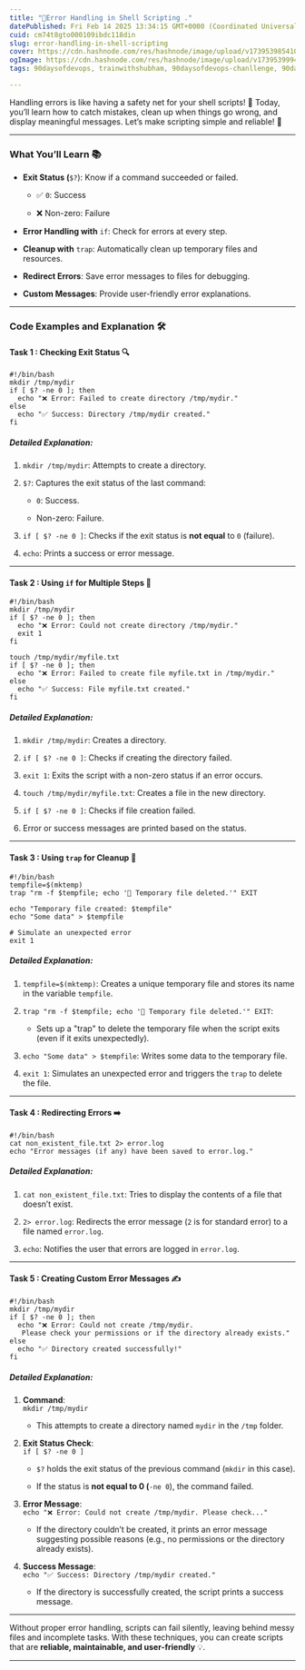 ```yaml
---
title: "🔧Error Handling in Shell Scripting ."
datePublished: Fri Feb 14 2025 13:34:15 GMT+0000 (Coordinated Universal Time)
cuid: cm74t8gto000109ibdc118din
slug: error-handling-in-shell-scripting
cover: https://cdn.hashnode.com/res/hashnode/image/upload/v1739539854109/134e7eba-4e9f-4e15-a903-939d1a00f690.jpeg
ogImage: https://cdn.hashnode.com/res/hashnode/image/upload/v1739539994111/7b53daa6-387f-44e9-9919-9f0f80659372.jpeg
tags: 90daysofdevops, trainwithshubham, 90daysofdevops-chanllenge, 90daysofdevopschallenge

---
```


Handling errors is like having a safety net for your shell scripts! 🎯 Today, you’ll learn how to catch mistakes, clean up when things go wrong, and display meaningful messages. Let’s make scripting simple and reliable! 🚀

---

### **What You’ll Learn 📚**

* **Exit Status (**`$?`): Know if a command succeeded or failed.
    
    * ✅ `0`: Success
        
    * ❌ Non-zero: Failure
        
* **Error Handling with** `if`: Check for errors at every step.
    
* **Cleanup with** `trap`: Automatically clean up temporary files and resources.
    
* **Redirect Errors**: Save error messages to files for debugging.
    
* **Custom Messages**: Provide user-friendly error explanations.
    

---

### **Code Examples and Explanation 🛠️**

#### **Task 1 : Checking Exit Status 🔍**

```plaintext
#!/bin/bash
mkdir /tmp/mydir
if [ $? -ne 0 ]; then
  echo "❌ Error: Failed to create directory /tmp/mydir."
else
  echo "✅ Success: Directory /tmp/mydir created."
fi
```

##### **Detailed Explanation**:

1. `mkdir /tmp/mydir`: Attempts to create a directory.
    
2. `$?`: Captures the exit status of the last command:
    
    * `0`: Success.
        
    * Non-zero: Failure.
        
3. `if [ $? -ne 0 ]`: Checks if the exit status is **not equal** to `0` (failure).
    
4. `echo`: Prints a success or error message.
    

---

#### **Task 2 : Using** `if` for Multiple Steps 🚦

```plaintext
#!/bin/bash
mkdir /tmp/mydir
if [ $? -ne 0 ]; then
  echo "❌ Error: Could not create directory /tmp/mydir."
  exit 1
fi

touch /tmp/mydir/myfile.txt
if [ $? -ne 0 ]; then
  echo "❌ Error: Failed to create file myfile.txt in /tmp/mydir."
else
  echo "✅ Success: File myfile.txt created."
fi
```

##### **Detailed Explanation**:

1. `mkdir /tmp/mydir`: Creates a directory.
    
2. `if [ $? -ne 0 ]`: Checks if creating the directory failed.
    
3. `exit 1`: Exits the script with a non-zero status if an error occurs.
    
4. `touch /tmp/mydir/myfile.txt`: Creates a file in the new directory.
    
5. `if [ $? -ne 0 ]`: Checks if file creation failed.
    
6. Error or success messages are printed based on the status.
    

---

#### **Task 3 : Using** `trap` for Cleanup 🧹

```plaintext
#!/bin/bash
tempfile=$(mktemp)
trap "rm -f $tempfile; echo '🧹 Temporary file deleted.'" EXIT

echo "Temporary file created: $tempfile"
echo "Some data" > $tempfile

# Simulate an unexpected error
exit 1
```

##### **Detailed Explanation**:

1. `tempfile=$(mktemp)`: Creates a unique temporary file and stores its name in the variable `tempfile`.
    
2. `trap "rm -f $tempfile; echo '🧹 Temporary file deleted.'" EXIT`:
    
    * Sets up a "trap" to delete the temporary file when the script exits (even if it exits unexpectedly).
        
3. `echo "Some data" > $tempfile`: Writes some data to the temporary file.
    
4. `exit 1`: Simulates an unexpected error and triggers the `trap` to delete the file.
    

---

#### **Task 4 : Redirecting Errors ➡️**

```plaintext
#!/bin/bash
cat non_existent_file.txt 2> error.log
echo "Error messages (if any) have been saved to error.log."
```

##### **Detailed Explanation**:

1. `cat non_existent_file.txt`: Tries to display the contents of a file that doesn’t exist.
    
2. `2> error.log`: Redirects the error message (`2` is for standard error) to a file named `error.log`.
    
3. `echo`: Notifies the user that errors are logged in `error.log`.
    

---

#### **Task 5 : Creating Custom Error Messages ✍️**

```plaintext
#!/bin/bash
mkdir /tmp/mydir
if [ $? -ne 0 ]; then
  echo "❌ Error: Could not create /tmp/mydir. 
   Please check your permissions or if the directory already exists."
else
  echo "✅ Directory created successfully!"
fi
```

##### **Detailed Explanation:**

1. **Command**:  
    `mkdir /tmp/mydir`
    
    * This attempts to create a directory named `mydir` in the `/tmp` folder.
        
2. **Exit Status Check**:  
    `if [ $? -ne 0 ]`
    
    * `$?` holds the exit status of the previous command (`mkdir` in this case).
        
    * If the status is **not equal to 0 (**`-ne 0`), the command failed.
        
3. **Error Message**:  
    `echo "❌ Error: Could not create /tmp/mydir. Please check..."`
    
    * If the directory couldn’t be created, it prints an error message suggesting possible reasons (e.g., no permissions or the directory already exists).
        
4. **Success Message**:  
    `echo "✅ Success: Directory /tmp/mydir created."`
    
    * If the directory is successfully created, the script prints a success message.
        

---

Without proper error handling, scripts can fail silently, leaving behind messy files and incomplete tasks. With these techniques, you can create scripts that are **reliable, maintainable, and user-friendly** 💡.

---